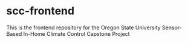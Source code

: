 # scc-frontend
This is the frontend repository for the Oregon State University Sensor-Based In-Home Climate Control Capstone Project
